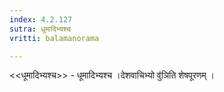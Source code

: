 ```yaml
---
index: 4.2.127
sutra: धूमादिभ्यश्च
vritti: balamanorama

---
```

<<धूमादिभ्यश्च>> - धूमादिभ्यश्च ।देशवाचिभ्यो वु॑ञिति शेषपूरणम् । 